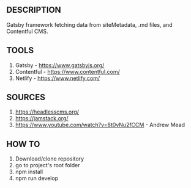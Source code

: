 ## DESCRIPTION

Gatsby framework fetching data from siteMetadata, .md files, and Contentful CMS.

## TOOLS

1. Gatsby - https://www.gatsbyjs.org/
2. Contentful - https://www.contentful.com/
3. Netlify - https://www.netlify.com/

## SOURCES

1. https://headlesscms.org/
2. https://jamstack.org/
3. https://www.youtube.com/watch?v=8t0vNu2fCCM - Andrew Mead

## HOW TO

1. Download/clone repository
2. go to project's root folder
3. npm install
4. npm run develop